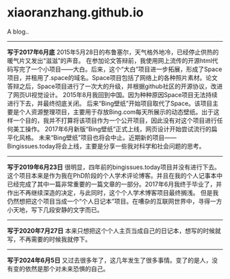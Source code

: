 # xiaoranzhang.github.io
A blog..

****
**写于2017年6月底**
2015年5月28日的布鲁塞尔，天气格外地冷，已经停止供热的暖气片又发出“滋滋”的声音。
在参加论文答辩前，我使用网上流传的开源html代码写完了一个小项目——大白。后来，这个“大白”项目进一步拓展，形成了Space项目，并租用了.space的域名。Space项目包括了网络上的各种照片素材。论文答辩之后，Space项目进行了一次大的升级，并根据github社区的开源协议，改进了网页UI视觉设计。
2015年8月我回到中国。因为种种原因Space项目无法持续进行下去，并最终彻底关闭。
后来“Bing壁纸”开始项目取代了Space。该项目主要是个人资源整理项目，主要用于存放Bing.com每天所展示的动态壁纸。出于这样一个目的，我并不打算将该项目作为一个公开项目，因此没有对这个项目进行任何美工操作。
2017年6月新版“Bing壁纸”正式上线，网页设计开始尝试流行的扁平化风格。
未来“Bing壁纸”项目也将会中止。近期新的项目——Bingissues.today将会上线，主要是分享一些我对科学和社会问题的思考。
****
**写于2019年6月23日**
很明显，四年前的bingissues.today项目并没有进行下去。
这个项目本来是作为我在PhD阶段的个人学术评论博客。并且在我的个人记事本中已经完成了其中一篇非常重要的一篇文章的一部分。2017年6月我终于毕业了，并作出不再继续深造的决定，与此同时，这个个人学术博客项目最终搁浅。
但是我仍然想把这个项目当成一个“个人日记本”项目。在嘈杂的互联网世界中，寻得一方小天地，写下几段安静的文字而已。
****
**写于2020年7月27日**
本来只想把这个个人主页当成自己的日记本，想写的时候就写，不再需要的时候我就停下。
****
**写于2024年6月5日**
又过去很多年了，这几年发生了很多事情。变了的是人，没有变的依然是那个对未来恐惧的自己。
